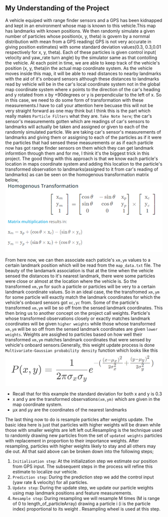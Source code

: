 ## My Understanding of the Project

A vehicle equiped with range finder sensors and a GPS has been kidnapped and kept in an environment whose map is known to this vehicle.This map has landmarks with known positions. We then randomly simulate a given number of particles whose position(x, y, theta) is govern by a nornmal distribution with mean from a GPS reading( GPS is not very accurate in giving position estimates) with some standard deviation values(0.3, 0.3,0.01 respectively for  x, y, theta). Each of these particles is given control input( velocity and yaw_rate turn angle) by the simulator same as that contolling the vehicle. At each point in time, we are able to keep track of the vehicle's position (x, y, theta)in the actual map coordinate system. 
    As the vehicle moves inside this map, it will be able to read distances to nearby landmarks with the aid of it's onboard sensors although these distances to landmarks read by vehicle will be in the car's local coordinate system not in the global map coordinate system where x points to the direction of the car's heading and y rotated from x by +90degrees or y is perpendicular to the left of x. So in this case, we need to do some form of transformation with these measurements.I have to call your attention here becuase this will not be very straight forward as one may think but I think this is the part which really makes `Particle Filters` what they are. `Take Note here`; the car's sensor's measurements gotten which are readings of car's sensors to landmarks will actually be taken and assigned or given  to each of the randomly simulated particle. We are taking car's sensor's measurements of landmarks and giving them or assigning to each of the particles as if it were the particles that had sensed these measurements or as if each particle now has got range finder sensors on them which they can get landmark informtion through them and for me, I think it's the biggest trick in this project.
    The good thing with this approach is that we know each particle's location in maps coordinate system and adding this location to the particle's transformed observation to landmarks(assigned to it from car's reading of landmarks) as can be seen on the homogenous transformation matrix below, 
  ![Screenshot](https://github.com/victoradipster/Kidnapped-vehicle/blob/master/Kidnapped_vehicle_working/screenshots/readme.PNG)
  
From here now, we can then associate each paticle's `xm,ym` values to a certain landmark position which will be read from the `map_data.txt` file. The beauty of the landamark association is that at the time when the vehicle sensed the distances to it's nearest landmark, there were some particles were close or almost at the location where the vehicle is. So the transformed `xm,ym` for such a particle or particles will be very to a certain landmark coordinate values. So in an ideal case, the the transfromed `xm,ym` for some particle will exactly match the landmark coordinates for which the vehicle's onboard sensors got `xc,yc` from. Some of the particle's transformed `xm,ym` will be so off from the sensed landmark coordinates. This then bring us to another concept on the project call weights. Particle's whose transformed observations closely or exactly matches landmark coordinates will be given `higher weights` while those whose transformed `xm,ym` will be so off from the sensed landmark coordinates are given `lower weights`. Weights are assighed to particles based on how well their transformed `xm,ym` matches landmark coordinates that were sensed by vehicle's onboard sensors.Generally, this weight update process is done  `Multivariate-Gaussian probability density` function which looks like this
![Screenshot](https://github.com/victoradipster/Kidnapped-vehicle/blob/master/Kidnapped_vehicle_working/screenshots/Multivariate-Gaussian%20probability%20density.png)

- Recall that for this example the standard deviation for both x and y is 0.3
- x and y are the transformed observations`(xm,ym)` which are given in the map coordinate system.
- μx and μy are the coordinates of the nearest landmarks

The last thing now to do is resample particles after weights update. The basic idea here is just that particles with higher weights will be drawn while those with smaller weights are left left out.Resampling is the technique used to randomly drawing new particles from the set of `updated weights` particles with replacement in proportion to their importance weights. After resampling, particles with higher weights likely to stay and all others may die out.
    All that said above can be broken down into the following steps;
1. `Initialisation step`: At the initialization step we estimate our position from GPS input. The subsequent steps in the process will refine this estimate to localize our vehicle.
2. `Prediction step`: During the prediction step we add the control input (yaw rate & velocity) for all particles.
3. `Update step`: During the update step, we update our particle weights using map landmark positions and feature measurements.
4. `Resample step`: During resampling we will resample M times (M is range of 0 to length_of_particleArray) drawing a particle i (i is the particle index) proportional to its weight . Resampling wheel is used at this step.
